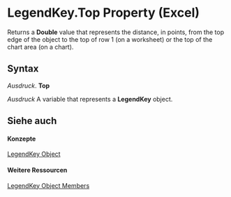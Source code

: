 
# LegendKey.Top Property (Excel)

Returns a  **Double** value that represents the distance, in points, from the top edge of the object to the top of row 1 (on a worksheet) or the top of the chart area (on a chart).


## Syntax

 _Ausdruck_. **Top**

 _Ausdruck_ A variable that represents a **LegendKey** object.


## Siehe auch


#### Konzepte


[LegendKey Object](2d806a8f-2fed-e6f6-bb76-7339fa692cbb.md)
#### Weitere Ressourcen


[LegendKey Object Members](http://msdn.microsoft.com/library/c6d7e301-0487-7b7a-047c-1faa88694971%28Office.15%29.aspx)